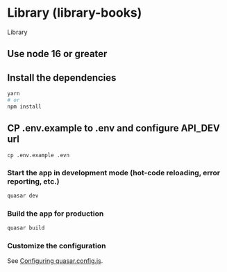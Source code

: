# Library (library-books)

Library
## Use node 16 or greater
## Install the dependencies
```bash
yarn
# or
npm install
```
## CP .env.example to .env and configure API_DEV url
```
cp .env.example .evn
```
### Start the app in development mode (hot-code reloading, error reporting, etc.)
```bash
quasar dev
```


### Build the app for production
```bash
quasar build
```

### Customize the configuration
See [Configuring quasar.config.js](https://v2.quasar.dev/quasar-cli-vite/quasar-config-js).
